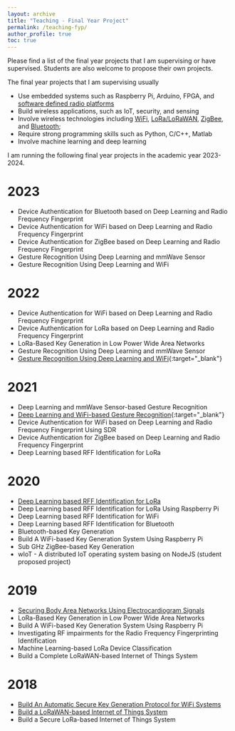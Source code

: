 ```yaml
---
layout: archive
title: "Teaching - Final Year Project"
permalink: /teaching-fyp/
author_profile: true
toc: true
---
```


Please find a list of the final year projects that I am supervising or have supervised. Students are also welcome to propose their own projects.

The final year projects that I am supervising usually 
* Use embedded systems such as Raspberry Pi, Arduino, FPGA, and [software defined radio platforms](https://junqing-zhang.github.io/posts/2019/07/blog-post-sdr/) 
* Build wireless applications, such as IoT, security, and sensing
* Involve wireless technologies including [WiFi](https://junqing-zhang.github.io/posts/2019/05/blog-post-wifi/), [LoRa/LoRaWAN](https://junqing-zhang.github.io/posts/2019/12/blog-post-lora-lorawan/), [ZigBee](https://junqing-zhang.github.io/posts/2020/11/blog-post-zigbee/), and [Bluetooth](https://junqing-zhang.github.io/posts/2020/09/blog-post-bluetooth/);
* Require strong programming skills such as Python, C/C++, Matlab
* Involve machine learning and deep learning

I am running the following final year projects in the academic year 2023-2024.
 
# 2023
* Device Authentication for Bluetooth based on Deep Learning and Radio Frequency Fingerprint
* Device Authentication for WiFi based on Deep Learning and Radio Frequency Fingerprint
* Device Authentication for ZigBee based on Deep Learning and Radio Frequency Fingerprint
* Gesture Recognition Using Deep Learning and mmWave Sensor
* Gesture Recognition Using Deep Learning and WiFi

 
# 2022
* Device Authentication for WiFi based on Deep Learning and Radio Frequency Fingerprint
* Device Authentication for LoRa based on Deep Learning and Radio Frequency Fingerprint
* LoRa-Based Key Generation in Low Power Wide Area Networks
* Gesture Recognition Using Deep Learning and mmWave Sensor
* [Gesture Recognition Using Deep Learning and WiFi](https://github.com/Z-Yannn/FYP-Gesture-Recognition-Using-Deep-Learning-and-Wi-Fi){:target="_blank"}

# 2021
* Deep Learning and mmWave Sensor-based Gesture Recognition
* [Deep Learning and WiFi-based Gesture Recognition](https://github.com/Zilliax-Barry/FYP_Deep-Learning-and-WiFi-based-Gesture-Recognition){:target="_blank"}
* Device Authentication for WiFi based on Deep Learning and Radio Frequency Fingerprint Using SDR
* Device Authentication for ZigBee based on Deep Learning and Radio Frequency Fingerprint
* Deep Learning based RFF Identification for LoRa

# 2020
* [Deep Learning based RFF Identification for LoRa](https://junqing-zhang.github.io/teaching/demo-fyp-2020-rffi-lora)
* Deep Learning based RFF Identification for LoRa Using Raspberry Pi
* Deep Learning based RFF Identification for WiFi
* Deep Learning based RFF Identification for Bluetooth
* Bluetooth-based Key Generation
* Build A WiFi-based Key Generation System Using Raspberry Pi
* Sub GHz ZigBee-based Key Generation
* wIoT - A distributed IoT operating system basing on NodeJS (student proposed project)

# 2019
* [Securing Body Area Networks Using Electrocardiogram Signals](https://junqing-zhang.github.io/demo-keygen-heartbeat-ppg/)
* LoRa-Based Key Generation in Low Power Wide Area Networks
* Build A WiFi-based Key Generation System Using Raspberry Pi
* Investigating RF impairments for the Radio Frequency Fingerprinting Identification
* Machine Learning-based LoRa Device Classification
* Build a Complete LoRaWAN-based Internet of Things System


# 2018 
* [Build An Automatic Secure Key Generation Protocol for WiFi Systems](https://junqing-zhang.github.io/demo-keygen-warp/)
* [Build a LoRaWAN-based Internet of Things System](https://junqing-zhang.github.io/demo-lorawan-fipy/)
* Build a Secure LoRa-based Internet of Things System